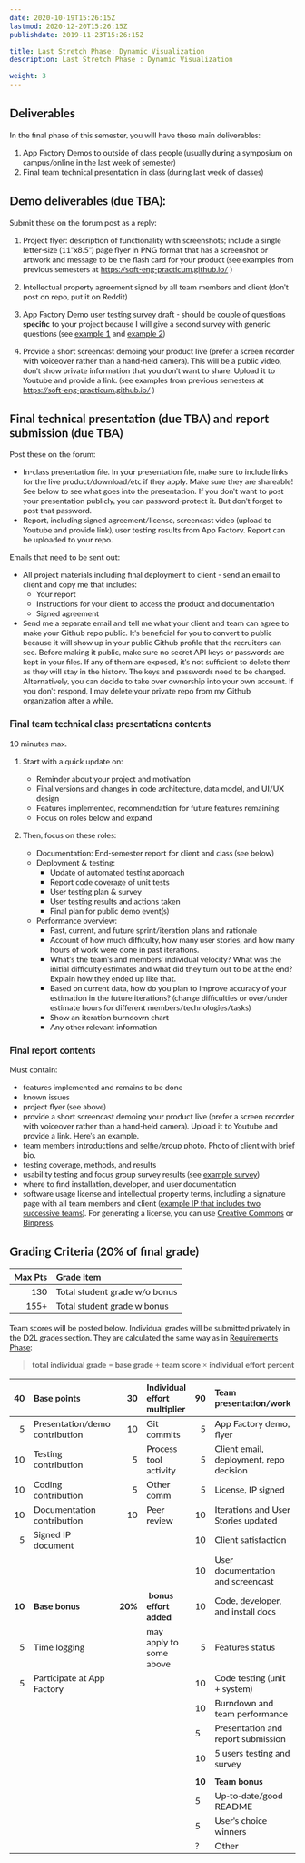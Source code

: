 ```yaml
---
date: 2020-10-19T15:26:15Z
lastmod: 2020-12-20T15:26:15Z 
publishdate: 2019-11-23T15:26:15Z

title: Last Stretch Phase: Dynamic Visualization
description: Last Stretch Phase : Dynamic Visualization

weight: 3
---
```


<!DOCTYPE html>
<html>
<head>
</head>
<body style="font-family: 'Lato', sans-serif;">
<h2 id="wiki_deliverables">Deliverables</h2>
<p>In the final phase of this semester, you will have these main deliverables:</p>
<ol>
<li>App Factory Demos to outside of class people (usually during a symposium on campus/online in the last week of semester)</li>
<li>Final team technical presentation in class (during last week of classes)</li>
</ol>
<h2>Demo deliverables (due TBA):</h2>
<p>Submit these on the forum post as a reply:</p>
<ol>
<li>
<p>Project flyer: description of functionality with screenshots; include a single letter-size (11"x8.5") page flyer in PNG format that has a screenshot or artwork and message to be the flash card for your product (see examples from previous semesters at <a href="https://soft-eng-practicum.github.io/" rel="noopener noreferrer nofollow ugc" target="_blank">https://soft-eng-practicum.github.io/</a> )</p>
</li>
<li>
<p>Intellectual property agreement signed by all team members and client (don't post on repo, put it on Reddit)</p>
</li>
<li>
<p>App Factory Demo user testing survey draft - should be couple of questions <strong>specific</strong> to your project because I will give a second survey with generic questions (see <a href="https://docs.google.com/forms/d/e/1FAIpQLSda5RLNFs35RlLpMeA5EtTBPzkWxi072yEbjaEUNXqXSeRPig/viewform" target="_blank" rel="noopener">example 1</a> and <a href="https://docs.google.com/forms/d/e/1FAIpQLSePguJl3fO66mWJoYL73MtCoQsw16Pa4t307IR4DIDIciePsA/viewform" target="_blank" rel="noopener">example 2</a>)</p>
</li>
<li>Provide a short screencast demoing your product live (prefer a screen recorder with voiceover rather than a hand-held camera). This will be a public video, don't show private information that you don't want to share. Upload it to Youtube and provide a link. (see examples from previous semesters at <a href="https://soft-eng-practicum.github.io/" rel="noopener noreferrer nofollow ugc" target="_blank">https://soft-eng-practicum.github.io/</a> )</li>
</ol>
<h2 id="wiki_final_submission_deadline_.28midnight.2C_wed_may_1st.29">Final technical presentation (due TBA) and report submission (due TBA)</h2>
<p>Post these on the forum:</p>
<ul>
<li>In-class presentation file. In your presentation file, make sure to include links for the live product/download/etc if they apply. Make sure they are shareable! See below to see what goes into the presentation. If you don't want to post your presentation publicly, you can password-protect it. But don't forget to post that password.</li>
<li>Report, including signed agreement/license, screencast video (upload to Youtube and provide link), user testing results from App Factory. Report can be uploaded to your repo.</li>
</ul>
<p>Emails that need to be sent out:</p>
<ul>
<li>All project materials including final deployment to client - send an email to client and copy me that includes:
<ul>
<li>Your report</li>
<li>Instructions for your client to access the product and documentation</li>
<li>Signed agreement</li>
</ul>
</li>
<li>Send me a separate email and tell me what your client and team can agree to make your Github repo public. It's beneficial for you to convert to public because it will show up in your public Github profile that the recruiters can see. Before making it public, make sure no secret API keys or passwords are kept in your files. If any of them are exposed, it's not sufficient to delete them as they will stay in the history. The keys and passwords need to be changed. Alternatively, you can decide to take over ownership into your own account. If you don't respond, I may delete your private repo from my Github organization after a while.</li>
</ul>
<h3>Final team technical class presentations contents</h3>
<p>10 minutes max.</p>
<ol>
<li>
<p>Start with a quick update on:</p>
<ul>
<li>Reminder about your project and motivation</li>
<li>Final versions and changes in code architecture, data model, and UI/UX design</li>
<li>Features implemented, recommendation for future features remaining</li>
<li>Focus on roles below and expand</li>
</ul>
</li>
<li>
<p>Then, focus on these roles:</p>
<ul>
<li>Documentation: End-semester report for client and class (see below)</li>
<li>Deployment &amp; testing:
<ul>
<li>Update of automated testing approach</li>
<li>Report code coverage of unit tests</li>
<li>User testing plan &amp; survey</li>
<li>User testing results and actions taken</li>
<li>Final plan for public demo event(s)</li>
</ul>
</li>
<li>Performance overview:
<ul>
<li>Past, current, and future sprint/iteration plans and rationale</li>
<li>Account of how much difficulty, how many user stories, and how many hours of work were done in past iterations.</li>
<li>What's the team's and members' individual velocity? What was the initial difficulty estimates and what did they turn out to be at the end? Explain how they ended up like that.</li>
<li>Based on current data, how do you plan to improve accuracy of your estimation in the future iterations? (change difficulties or over/under estimate hours for different members/technologies/tasks)</li>
<li>Show an iteration burndown chart</li>
<li>Any other relevant information</li>
</ul>
</li>
</ul>
</li>
</ol>
<h3 id="wiki_final_report">Final report contents</h3>
<p>Must contain:</p>
<ul>
<li>features implemented and remains to be done</li>
<li>known issues</li>
<li>project flyer (see above)</li>
<li>provide a short screencast demoing your product live (prefer a screen recorder with voiceover rather than a hand-held camera). Upload it to Youtube and provide a link. Here's an example.</li>
<li>team members introductions and selfie/group photo. Photo of client with brief bio.</li>
<li>testing coverage, methods, and results</li>
<li>usability testing and focus group survey results (see <a href="https://www.surveymonkey.com/r/X22YHJ9" rel="nofollow">example survey</a>)</li>
<li>where to find installation, developer, and user documentation</li>
<li>software usage license and intellectual property terms, including a signature page with all team members and client (<a href="https://ggcedu-my.sharepoint.com/:b:/g/personal/cgunay_ggc_edu/EdyubF18saBFpK4e-rS78z4BOwIxSgkJuL-iQ5kymX_NEQ?e=xdPRhL" rel="nofollow">example IP that includes two successive teams</a>). For generating a license, you can use <a href="https://creativecommons.org/share-your-work/" rel="nofollow">Creative Commons</a> or <a href="https://www.binpress.com/license/generator" rel="nofollow">Binpress</a>.</li>
</ul>
<h2 id="wiki_grading_criteria">Grading Criteria (20% of final grade)</h2>
<table>
<thead>
<tr>
<th align="right"><strong>Max Pts</strong></th>
<th align="left"><strong>Grade item</strong></th>
</tr>
</thead>
<tbody>
<tr>
<td align="right">130</td>
<td align="left">Total student grade w/o bonus</td>
</tr>
<tr>
<td align="right">155+</td>
<td align="left">Total student grade w bonus</td>
</tr>
</tbody>
</table>
<p>Team scores will be posted below. Individual grades will be submitted privately in the D2L grades section. They are calculated the same way as in <a href="/d2l/le/content/1802600/viewContent/27708709/View" target="_self">Requirements Phase</a>:</p>
<blockquote>
<p><strong>total individual grade</strong> = <strong>base grade</strong> + <strong>team score</strong> &times; <strong>individual effort percent</strong></p>
</blockquote>
<table>
<thead>
<tr>
<th align="right"><strong>40</strong></th>
<th align="left"><strong>Base points</strong></th>
<th align="right"><strong>30</strong></th>
<th align="left"><strong>Individual effort multiplier</strong></th>
<th align="right"><strong>90</strong></th>
<th align="left"><strong>Team presentation/work</strong></th>
</tr>
</thead>
<tbody>
<tr>
<td align="right">5</td>
<td align="left">Presentation/demo contribution</td>
<td align="right">10</td>
<td align="left">Git commits</td>
<td align="right">5</td>
<td align="left">App Factory demo, flyer</td>
</tr>
<tr>
<td align="right">10</td>
<td align="left">Testing contribution</td>
<td align="right">5</td>
<td align="left">Process tool activity</td>
<td align="right">5</td>
<td align="left">Client email, deployment, repo decision</td>
</tr>
<tr>
<td align="right">10</td>
<td align="left">Coding contribution</td>
<td align="right">5</td>
<td align="left">Other comm</td>
<td align="right">5</td>
<td align="left">License, IP signed</td>
</tr>
<tr>
<td align="right">10</td>
<td align="left">Documentation contribution</td>
<td align="right">10</td>
<td align="left">Peer review</td>
<td align="right">10</td>
<td align="left">Iterations and User Stories updated</td>
</tr>
<tr>
<td style="text-align: right; vertical-align: middle;">5</td>
<td>Signed IP document</td>
<td></td>
<td></td>
<td>10</td>
<td>Client satisfaction</td>
</tr>
<tr>
<td align="right"></td>
<td align="left"></td>
<td align="right"></td>
<td align="left"></td>
<td align="right">10</td>
<td align="left">User documentation and screencast</td>
</tr>
<tr>
<td align="right"><strong>10</strong></td>
<td align="left"><strong>Base bonus</strong></td>
<td align="right"><strong>20%</strong></td>
<td align="left"><strong>&nbsp;bonus effort added<br /></strong></td>
<td align="right">10</td>
<td align="left">Code, developer, and install docs</td>
</tr>
<tr>
<td align="right">5</td>
<td align="left">Time logging</td>
<td align="right"></td>
<td align="left">may apply to some above</td>
<td align="right">5</td>
<td align="left">Features status</td>
</tr>
<tr>
<td align="right">5</td>
<td align="left">Participate at App Factory</td>
<td align="right"></td>
<td align="left"></td>
<td align="right">10</td>
<td align="left">Code testing (unit + system)</td>
</tr>
<tr>
<td></td>
<td></td>
<td></td>
<td></td>
<td>10</td>
<td>Burndown and team performance</td>
</tr>
<tr>
<td></td>
<td></td>
<td></td>
<td></td>
<td>5</td>
<td>Presentation and report submission</td>
</tr>
<tr>
<td></td>
<td></td>
<td></td>
<td></td>
<td>10</td>
<td>5 users testing and survey</td>
</tr>
<tr>
<td></td>
<td></td>
<td></td>
<td></td>
<td></td>
<td></td>
</tr>
<tr>
<td></td>
<td></td>
<td></td>
<td></td>
<td><strong>10</strong></td>
<td><strong>Team bonus</strong></td>
</tr>
<tr>
<td></td>
<td></td>
<td></td>
<td></td>
<td>5<strong><br /></strong></td>
<td>Up-to-date/good README</td>
</tr>
<tr>
<td></td>
<td></td>
<td></td>
<td></td>
<td>5<strong><br /></strong></td>
<td>User's choice winners</td>
</tr>
<tr>
<td></td>
<td></td>
<td></td>
<td></td>
<td>?<strong><br /></strong></td>
<td>Other</td>
</tr>
</tbody>
</table>
</body>
</html>
